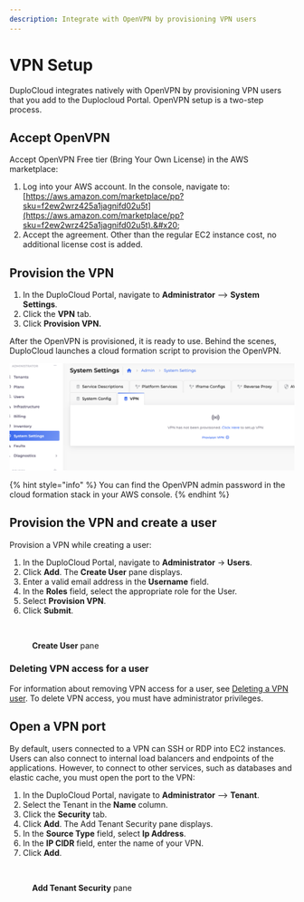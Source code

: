 ```yaml
---
description: Integrate with OpenVPN by provisioning VPN users
---
```


# VPN Setup

DuploCloud integrates natively with OpenVPN by provisioning VPN users that you add to the Duplocloud Portal. OpenVPN setup is a two-step process.

## Accept OpenVPN

Accept OpenVPN Free tier (Bring Your Own License) in the AWS marketplace:&#x20;

1. Log into your AWS account. In the console, navigate to: [https://aws.amazon.com/marketplace/pp?sku=f2ew2wrz425a1jagnifd02u5t](https://aws.amazon.com/marketplace/pp?sku=f2ew2wrz425a1jagnifd02u5t).&#x20;
2. Accept the agreement. Other than the regular EC2 instance cost, no additional license cost is added.

## Provision the VPN

1. In the DuploCloud Portal, navigate to **Administrator** --> **System Settings**.
2. Click the **VPN** tab.
3. Click **Provision VPN.**

After the OpenVPN is provisioned, it is ready to use. Behind the scenes, DuploCloud launches a cloud formation script to provision the OpenVPN.   &#x20;

![VPN tab in the System Settings page.](<../../.gitbook/assets/image (2) (2) (1) (1).png>)

{% hint style="info" %}
You can find the OpenVPN admin password in the cloud formation stack in your AWS console.
{% endhint %}

## **Provision the VPN and create a user**

Provision a VPN while creating a user:

1. In the DuploCloud Portal, navigate to **Administrator** -> **Users**.
2. Click **Add**. The **Create User** pane displays.
3. Enter a valid email address in the **Username** field.
4. In the **Roles** field, select the appropriate role for the User.
5. Select **Provision VPN**.
6. Click **Submit**.

<figure><img src="../../.gitbook/assets/VPN_Create_User.png" alt=""><figcaption><p><strong>Create User</strong> pane</p></figcaption></figure>

### Deleting VPN access for a user

For information about removing VPN access for a user, see [Deleting a VPN user](../../administrator-tools/access-control/add-and-delete-vpn-access-for-users.md#deleting-a-vpn-user). To delete VPN access, you must have administrator privileges.&#x20;

## Open a VPN port

By default, users connected to a VPN can SSH or RDP into EC2 instances. Users can also connect to internal load balancers and endpoints of the applications. However, to connect to other services, such as databases and elastic cache, you must open the port to the VPN:&#x20;

1. In the DuploCloud Portal, navigate to **Administrator** --> **Tenant**.
2. Select the Tenant in the **Name** column.
3. Click the **Security** tab.
4. Click **Add**. The Add Tenant Security pane displays.
5. In the **Source Type** field, select **Ip Address**.&#x20;
6. In the **IP CIDR** field, enter the name of your VPN.
7. Click **Add**.

<figure><img src="../../.gitbook/assets/Add_Tenant_Security.png" alt=""><figcaption><p><strong>Add Tenant Security</strong> pane</p></figcaption></figure>

